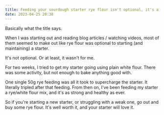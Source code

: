 ```yaml
---
title: Feeding your sourdough starter rye flour isn't optional, it's a must
date: 2023-04-25 20:38
---
```


Basically what the title says.

When I was starting out and reading blog articles / watching videos, most of them seemed to make out like rye flour was optional to starting (and maintaining) a starter.

It's not optional. Or at least, it wasn't for me.

For two weeks, I tried to get my starter going using plain white flour. There was some activity, but not enough to bake anything good with.

One single 50g rye feeding was all it took to supercharge the starter. It literally tripled after that feeding. From then on, I've been feeding my starter a rye/white flour mix, and it's as strong and healthy as ever.

So if you're starting a new starter, or struggling with a weak one, go out and buy some rye flour. It's well worth it, and your starter will love it.
